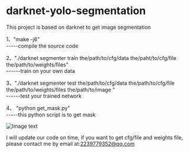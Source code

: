 ﻿# darknet-yolo-segmentation
This project is based on darknet to get image segmentation


1、"make -j6"         
-----compile the source code



2、"./darknet segmenter train the/path/to/cfg/data the/paht/to/cfg/file the/path/to/weights/files"   
------train on your own data



3、"./darknet segmenter test the/path/to/cfg/data the/path/to/cfg/file the/path/to/weights/files the/path/to/image "  
------test your trained network



4、 "python get_mask.py"         
-----this python script is to get mask

![Image text](https://github.com/zhengshoujian/darknet-yolo-segmentation/blob/master/origing.png)

I will update our code on time, if you want to get cfg/file and weights file, please contact me by email at:2239779352@qq.com

